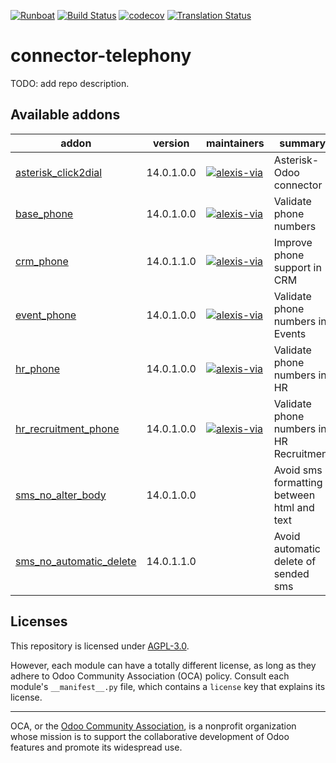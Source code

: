
[![Runboat](https://img.shields.io/badge/runboat-Try%20me-875A7B.png)](https://runboat.odoo-community.org/builds?repo=OCA/connector-telephony&target_branch=14.0)
[![Build Status](https://travis-ci.com/OCA/connector-telephony.svg?branch=14.0)](https://travis-ci.com/OCA/connector-telephony)
[![codecov](https://codecov.io/gh/OCA/connector-telephony/branch/14.0/graph/badge.svg)](https://codecov.io/gh/OCA/connector-telephony)
[![Translation Status](https://translation.odoo-community.org/widgets/connector-telephony-14-0/-/svg-badge.svg)](https://translation.odoo-community.org/engage/connector-telephony-14-0/?utm_source=widget)

<!-- /!\ do not modify above this line -->

# connector-telephony

TODO: add repo description.

<!-- /!\ do not modify below this line -->

<!-- prettier-ignore-start -->

[//]: # (addons)

Available addons
----------------
addon | version | maintainers | summary
--- | --- | --- | ---
[asterisk_click2dial](asterisk_click2dial/) | 14.0.1.0.0 | [![alexis-via](https://github.com/alexis-via.png?size=30px)](https://github.com/alexis-via) | Asterisk-Odoo connector
[base_phone](base_phone/) | 14.0.1.0.0 | [![alexis-via](https://github.com/alexis-via.png?size=30px)](https://github.com/alexis-via) | Validate phone numbers
[crm_phone](crm_phone/) | 14.0.1.1.0 | [![alexis-via](https://github.com/alexis-via.png?size=30px)](https://github.com/alexis-via) | Improve phone support in CRM
[event_phone](event_phone/) | 14.0.1.0.0 | [![alexis-via](https://github.com/alexis-via.png?size=30px)](https://github.com/alexis-via) | Validate phone numbers in Events
[hr_phone](hr_phone/) | 14.0.1.0.0 | [![alexis-via](https://github.com/alexis-via.png?size=30px)](https://github.com/alexis-via) | Validate phone numbers in HR
[hr_recruitment_phone](hr_recruitment_phone/) | 14.0.1.0.0 | [![alexis-via](https://github.com/alexis-via.png?size=30px)](https://github.com/alexis-via) | Validate phone numbers in HR Recruitment
[sms_no_alter_body](sms_no_alter_body/) | 14.0.1.0.0 |  | Avoid sms formatting between html and text
[sms_no_automatic_delete](sms_no_automatic_delete/) | 14.0.1.1.0 |  | Avoid automatic delete of sended sms

[//]: # (end addons)

<!-- prettier-ignore-end -->

## Licenses

This repository is licensed under [AGPL-3.0](LICENSE).

However, each module can have a totally different license, as long as they adhere to Odoo Community Association (OCA)
policy. Consult each module's `__manifest__.py` file, which contains a `license` key
that explains its license.

----
OCA, or the [Odoo Community Association](http://odoo-community.org/), is a nonprofit
organization whose mission is to support the collaborative development of Odoo features
and promote its widespread use.
